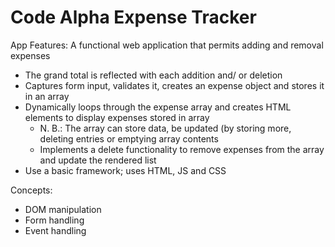 # Code Alpha Expense Tracker

App Features:
A functional web application that permits adding and removal expenses
-   The grand total is reflected with each addition and/ or deletion
-   Captures form input, validates it, creates an expense object and stores
it in an array
-   Dynamically loops through the expense array and creates HTML elements
to display expenses stored in array
    -   N. B.: The array can store data, be updated (by storing more, deleting
entries or emptying array contents
    -   Implements a delete functionality to remove expenses from the array and
update the rendered list
-   Use a basic framework; uses HTML, JS and CSS

Concepts:
-   DOM manipulation
-   Form handling
-   Event handling


